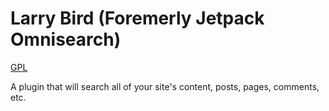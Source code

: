 # Larry Bird (Foremerly Jetpack Omnisearch)

[GPL](http://www.gnu.org/licenses/gpl-2.0.html)

A plugin that will search all of your site's content, posts, pages, comments, etc.